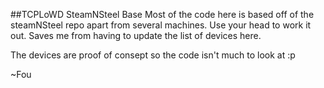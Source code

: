 ##TCPLoWD SteamNSteel Base
Most of the code here is based off of the steamNSteel repo apart from several machines. Use your head to work it out.
Saves me from having to update the list of devices here.

The devices are proof of consept so the code isn't much to look at :p

~Fou